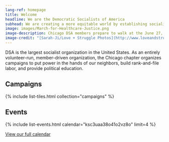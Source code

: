 ```yaml
---
lang-ref: homepage
title: Welcome
headline: We are the Democratic Socialists of America
subhead: We are creating a more equitable world by establishing socialism as a political force. We believe our governments and economy should operate, through social ownership, for the benefit of all.
image: images/March-for-Healthcare-Justice.png
image-description: Chicago DSA members prepare to walk at the June 27, 2020 March for Healthcare Justice.
image-credit: "[Sarah-Ji/Love + Struggle Photos](http://www.loveandstrugglephotos.com/)"
---
```


DSA is the largest socialist organization in the United States. As an entirely volunteer-run, member-driven organization, the Chicago chapter organizes campaigns to put power in the hands of our neighbors, build rank-and-file labor, and provide political education.

## Campaigns

{% include list-tiles.html collection="campaigns" %}

## Events

{% include list-events.html calendar="ksc3uaa38o41o2vz8o" limit=4 %}

[View our full calendar](https://teamup.com/ksc3uaa38o41o2vz8o)
